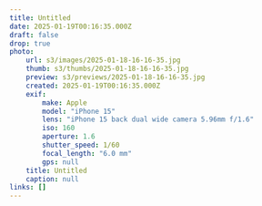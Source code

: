 ```yaml
---
title: Untitled
date: 2025-01-19T00:16:35.000Z
draft: false
drop: true
photo:
    url: s3/images/2025-01-18-16-16-35.jpg
    thumb: s3/thumbs/2025-01-18-16-16-35.jpg
    preview: s3/previews/2025-01-18-16-16-35.jpg
    created: 2025-01-19T00:16:35.000Z
    exif:
        make: Apple
        model: "iPhone 15"
        lens: "iPhone 15 back dual wide camera 5.96mm f/1.6"
        iso: 160
        aperture: 1.6
        shutter_speed: 1/60
        focal_length: "6.0 mm"
        gps: null
    title: Untitled
    caption: null
links: []
---
```

